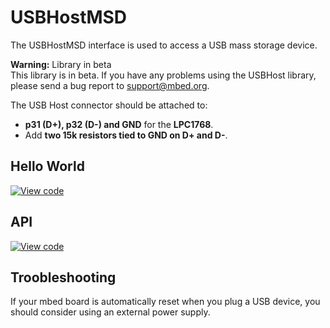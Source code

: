 # USBHostMSD

The USBHostMSD interface is used to access a USB mass storage device.

<span class="warnings">**Warning:** Library in beta</br>This library is in beta. If you have any problems using the USBHost library, please send a bug report to [support@mbed.org](mailto:support@mbed.org). </span>

The USB Host connector should be attached to:

* **p31 (D+), p32 (D-) and GND** for the **LPC1768**.
* Add **two 15k resistors tied to GND on D+ and D-**.

## Hello World

[![View code](https://www.mbed.com/embed/?url=https://developer.mbed.org/users/samux/code/USBHostMSD_HelloWorld/)](https://developer.mbed.org/users/samux/code/USBHostMSD_HelloWorld/file/tip/main.cpp) 

## API

[![View code](https://www.mbed.com/embed/?type=library)](https://docs.mbed.com/docs/mbed-os-api/en/mbed-os-5.1.0/api/USBHostMSD_8h_source.html) 

## Troobleshooting
If your mbed board is automatically reset when you plug a USB device, you should consider using an external power supply.

